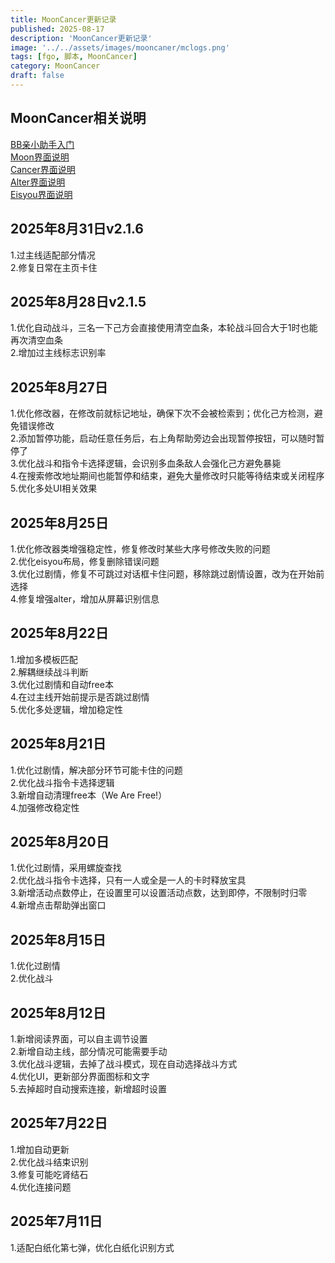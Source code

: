 ```yaml
---
title: MoonCancer更新记录
published: 2025-08-17
description: 'MoonCancer更新记录'
image: '../../assets/images/mooncaner/mclogs.png'
tags: [fgo, 脚本, MoonCancer]
category: MoonCancer
draft: false
---
```

## MoonCancer相关说明
[BB亲小助手入门](../mooncancer0)<br>
[Moon界面说明](../mooncancer1)<br>
[Cancer界面说明](../mooncancer2)<br>
[Alter界面说明](../mooncancer3)<br>
[Eisyou界面说明](../mooncancer4)<br>

## 2025年8月31日v2.1.6
1.过主线适配部分情况<br>
2.修复日常在主页卡住
## 2025年8月28日v2.1.5
1.优化自动战斗，三名一下己方会直接使用清空血条，本轮战斗回合大于1时也能再次清空血条<br>
2.增加过主线标志识别率
## 2025年8月27日
1.优化修改器，在修改前就标记地址，确保下次不会被检索到；优化己方检测，避免错误修改<br>
2.添加暂停功能，启动任意任务后，右上角帮助旁边会出现暂停按钮，可以随时暂停了<br>
3.优化战斗和指令卡选择逻辑，会识别多血条敌人会强化己方避免暴毙<br>
4.在搜索修改地址期间也能暂停和结束，避免大量修改时只能等待结束或关闭程序<br>
5.优化多处UI相关效果<br>
## 2025年8月25日
1.优化修改器类增强稳定性，修复修改时某些大序号修改失败的问题<br>
2.优化eisyou布局，修复删除错误问题<br>
3.优化过剧情，修复不可跳过对话框卡住问题，移除跳过剧情设置，改为在开始前选择<br>
4.修复增强alter，增加从屏幕识别信息<br>
## 2025年8月22日
1.增加多模板匹配<br>
2.解耦继续战斗判断<br>
3.优化过剧情和自动free本<br>
4.在过主线开始前提示是否跳过剧情<br>
5.优化多处逻辑，增加稳定性
## 2025年8月21日
1.优化过剧情，解决部分环节可能卡住的问题<br>
2.优化战斗指令卡选择逻辑<br>
3.新增自动清理free本（We Are Free!）<br>
4.加强修改稳定性<br>
## 2025年8月20日
1.优化过剧情，采用螺旋查找<br>
2.优化战斗指令卡选择，只有一人或全是一人的卡时释放宝具<br>
3.新增活动点数停止，在设置里可以设置活动点数，达到即停，不限制时归零<br>
4.新增点击帮助弹出窗口<br>
## 2025年8月15日
1.优化过剧情<br>
2.优化战斗<br>
## 2025年8月12日
1.新增阅读界面，可以自主调节设置<br>
2.新增自动主线，部分情况可能需要手动<br>
3.优化战斗逻辑，去掉了战斗模式，现在自动选择战斗方式<br>
4.优化UI，更新部分界面图标和文字<br>
5.去掉超时自动搜索连接，新增超时设置<br>
## 2025年7月22日
1.增加自动更新<br>
2.优化战斗结束识别<br>
3.修复可能吃肾结石<br>
4.优化连接问题<br>
## 2025年7月11日
1.适配白纸化第七弹，优化白纸化识别方式<br>











